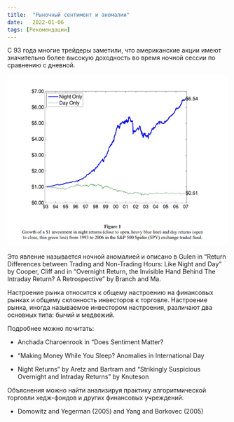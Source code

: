 ```yaml
---
title:  "Рыночный сентимент и аномалии"
date:   2022-01-06
tags: [Рекомендации]
---
```


С 93 года многие трейдеры заметили, что американские акции имеют значительно более высокую доходность 
во время ночной сессии по сравнению с дневной.

 <img src="/images/movernight.png" alt="">

 Это явление называется ночной аномалией и описано в Gulen in “Return Differences between Trading and 
Non-Trading Hours: Like Night and Day” by Cooper, Cliff and in “Overnight Return, the Invisible Hand 
Behind The Intraday Return? A Retrospective” by Branch and Ma. 

 Настроение рынка относится к общему настроению на финансовых рынках и общему склонность инвесторов к торговле. Настроение рынка, иногда называемое инвестором настроения, различают два основных типа: бычий и медвежий.

Подробнее можно почитать:

* Anchada Charoenrook in “Does Sentiment Matter?

* “Making Money While You Sleep? Anomalies in International Day

* Night Returns” by Aretz and Bartram and “Strikingly Suspicious Overnight and Intraday Returns” by Knuteson


Объяснения можно найти анализируя практику алгоритмической торговли хедж-фондов и других финансовых учреждений.

* Domowitz and Yegerman (2005) and Yang and Borkovec (2005)

